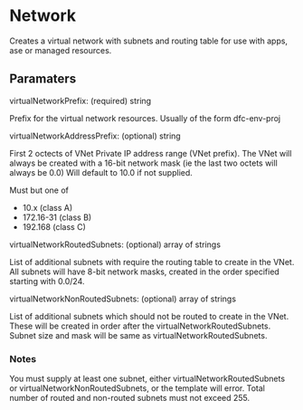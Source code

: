 # Network

Creates a virtual network with subnets and routing table for use with apps, ase or managed resources.

## Paramaters

virtualNetworkPrefix: (required) string

Prefix for the virtual network resources. Usually of the form dfc-env-proj

virtualNetworkAddressPrefix: (optional) string

First 2 octects of VNet Private IP address range (VNet prefix).
The VNet will always be created with a 16-bit network mask (ie the last two octets will always be 0.0)
Will default to 10.0 if not supplied.

Must but one of
* 10.x (class A)
* 172.16-31 (class B)
* 192.168 (class C)

virtualNetworkRoutedSubnets: (optional) array of strings

List of additional subnets with require the routing table to create in the VNet.
All subnets will have 8-bit network masks, created in the order specified starting with 0.0/24.

virtualNetworkNonRoutedSubnets: (optional) array of strings

List of additional subnets which should not be routed to create in the VNet.
These will be created in order after the virtualNetworkRoutedSubnets.
Subnet size and mask will be same as virtualNetworkRoutedSubnets.

### Notes

You must supply at least one subnet, either virtualNetworkRoutedSubnets or virtualNetworkNonRoutedSubnets, or the template will error.
Total number of routed and non-routed subnets must not exceed 255.
